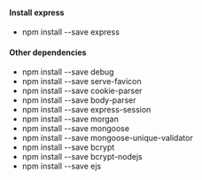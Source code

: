 #### Install express
* npm install --save express

#### Other dependencies
* npm install --save debug
* npm install --save serve-favicon
* npm install --save cookie-parser
* npm install --save body-parser
* npm install --save express-session
* npm install --save morgan
* npm install --save mongoose
* npm install --save mongoose-unique-validator
* npm install --save bcrypt
* npm install --save bcrypt-nodejs
* npm install --save ejs
